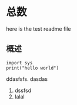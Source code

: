 # 总数  
here is the test readme file  
## 概述  
	import sys  
	print("hello world")  
ddasfsfs.  dasdas

1. dssfsd  
2. lalal

	

